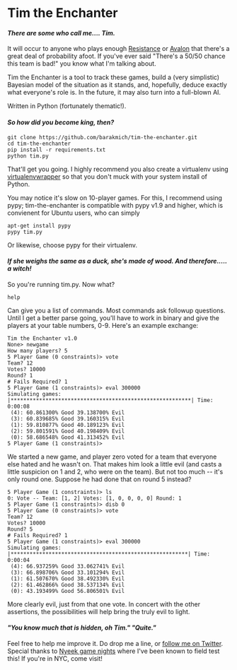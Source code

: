 # Tim the Enchanter
#### _There are some who call me.... Tim._

It will occur to anyone who plays enough [Resistance](http://boardgamegeek.com/boardgame/41114/the-resistance) or [Avalon](http://boardgamegeek.com/boardgame/128882/the-resistance-avalon) that there's a great deal of probability afoot. If you've ever said "There's a 50/50 chance this team is bad!" you know what I'm talking about.

Tim the Enchanter is a tool to track these games, build a (very simplistic) Bayesian model of the situation as it stands, and, hopefully, deduce exactly what everyone's role is.
In the future, it may also turn into a full-blown AI.

Written in Python (fortunately thematic!).

#### _So how did you become king, then?_

```
git clone https://github.com/barakmich/tim-the-enchanter.git
cd tim-the-enchanter
pip install -r requirements.txt
python tim.py
```

That'll get you going. I highly recommend you also create a virtualenv using [virtualenvwrapper](http://virtualenvwrapper.readthedocs.org/en/latest/) so that you don't muck with your system install of Python.

You may notice it's slow on 10-player games. For this, I recommend using pypy; tim-the-enchanter is compatible with pypy v1.9 and higher, which is convienent for Ubuntu users, who can simply 
```
apt-get install pypy
pypy tim.py
```

Or likewise, choose pypy for their virtualenv.

#### _If she weighs the same as a duck, she's made of wood. And therefore..... a witch!_

So you're running tim.py. Now what?

```
help
```

Can give you a list of commands. Most commands ask followup questions. Until I get a better parse going, you'll have to work in binary and give the players at your table numbers, 0-9. Here's an example exchange:

```
Tim the Enchanter v1.0
None> newgame
How many players? 5
5 Player Game (0 constraints)> vote
Team? 12
Votes? 10000
Round? 1
# Fails Required? 1
5 Player Game (1 constraints)> eval 300000
Simulating games: |*********************************************************| Time: 0:00:08
 (4): 60.861300% Good 39.138700% Evil
 (3): 60.839685% Good 39.160315% Evil
 (1): 59.810877% Good 40.189123% Evil
 (2): 59.801591% Good 40.198409% Evil
 (0): 58.686548% Good 41.313452% Evil
5 Player Game (1 constraints)> 
```

We started a new game, and player zero voted for a team that everyone else hated and he wasn't on. That makes him look a little evil (and casts a little suspicion on 1 and 2, who were on the team). But not too much -- it's only round one. Suppose he had done that on round 5 instead?

```
5 Player Game (1 constraints)> ls    
0: Vote -- Team: [1, 2] Votes: [1, 0, 0, 0, 0] Round: 1 
5 Player Game (1 constraints)> disb 0
5 Player Game (0 constraints)> vote
Team? 12
Votes? 10000
Round? 5
# Fails Required? 1
5 Player Game (1 constraints)> eval 300000
Simulating games: |********************************************************| Time: 0:00:04
 (4): 66.937259% Good 33.062741% Evil
 (3): 66.898706% Good 33.101294% Evil
 (1): 61.507670% Good 38.492330% Evil
 (2): 61.462866% Good 38.537134% Evil
 (0): 43.193499% Good 56.806501% Evil
```

More clearly evil, just from that one vote. In concert with the other assertions, the possibilities will help bring the truly evil to light.

####  _"You know much that is hidden, oh Tim." "Quite."_

Feel free to help me improve it. Do drop me a line, or [follow me on Twitter](http://twitter.com/barakmich). 
Special thanks to [Nyeek game nights](http://www.meetup.com/NyeekGames/) where I've been known to field test this! If you're in NYC, come visit!
